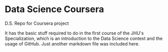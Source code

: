 # Data Science Coursera

D.S. Repo for Coursera project

It has the basic stuff required to do in the first course of the JHU's Specialization, which is an introduction to the Data Science context and the usage of GitHub. Just another markdown file was included here.
